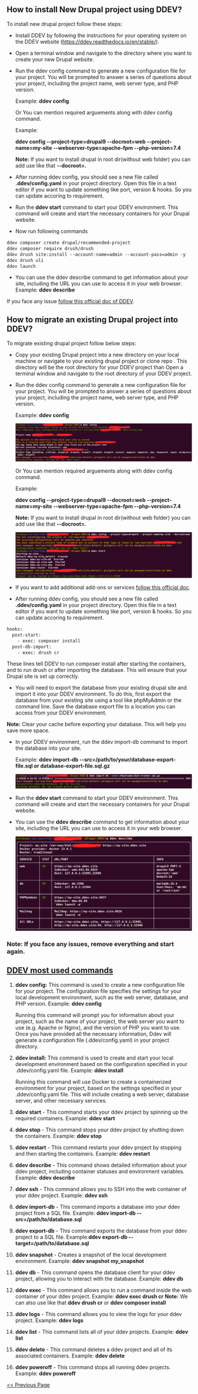 ## How to install New Drupal project using DDEV? ##

To install new drupal project follow these steps:

- Install DDEV by following the instructions for your operating system on the DDEV website (https://ddev.readthedocs.io/en/stable/).
- Open a terminal window and navigate to the directory where you want to create your new Drupal website.
- Run the ddev config command to generate a new configuration file for your project. You will be prompted to answer a series of questions about your project, including the project name, web server type, and PHP version.

  Example: **ddev config**
  
  Or You can mention required arguements along with ddev config command.
  
  Example:
  
  **ddev config --project-type=drupal9 --docroot=web --project-name=my-site --webserver-type=apache-fpm --php-version=7.4**
  
  **Note:** If you want to install drupal in root dir(without web folder) you can add use like that **--docroot=.**
  
- After running ddev config, you should see a new file called **.ddev/config.yaml** in your project directory. Open this file in a text editor if you want to update something like port, version & hooks. So you can update accoring to requirement.
- Run the **ddev start** command to start your DDEV environment. This command will create and start the necessary containers for your Drupal website.
- Now run following commands
```
ddev composer create drupal/recommended-project
ddev composer require drush/drush
ddev drush site:install --account-name=admin --account-pass=admin -y
ddev drush uli
ddev launch
```
- You can use the ddev describe command to get information about your site, including the URL you can use to access it in your web browser. 
Example: **ddev describe**

If you face any issue [follow this official doc of DDEV](https://ddev.readthedocs.io/en/stable/users/quickstart/#drupal).

## How to migrate an existing Drupal project into DDEV? ##

To migrate existing drupal project follow below steps:

- Copy your existing Drupal project into a new directory on your local machine or navigate to your existing drupal project or clone repo . This directory will be the root directory for your DDEV project than Open a terminal window and navigate to the root directory of your DDEV project.
- Run the ddev config command to generate a new configuration file for your project. You will be prompted to answer a series of questions about your project, including the project name, web server type, and PHP version.

  Example: **ddev config**
  
  ![DDEV Config](/images/ddev-config.png)
  
  Or You can mention required arguements along with ddev config command.
  
  Example:
  
  **ddev config --project-type=drupal9 --docroot=web --project-name=my-site --webserver-type=apache-fpm --php-version=7.4**
  
  **Note:** If you want to install drupal in root dir(without web folder) you can add use like that **--docroot=.**

   ![DDEV Config](/images/ddev-config1.png)
   
- If you want to add additional add-ons or services [follow this official doc](https://ddev.readthedocs.io/en/latest/users/extend/additional-services/).

- After running ddev config, you should see a new file called **.ddev/config.yaml** in your project directory. Open this file in a text editor if you want to update something like port, version & hooks. So you can update accoring to requirement.
```
hooks:
  post-start:
    - exec: composer install
  post-db-import:
    - exec: drush cr
```
These lines tell DDEV to run composer install after starting the containers, and to run drush cr after importing the database. This will ensure that your Drupal site is set up correctly.

- You will need to export the database from your existing drupal site and import it into your DDEV environment. To do this, first export the database from your existing site using a tool like phpMyAdmin or the command line. Save the database export file to a location you can access from your DDEV environment.

**Note:** Clear your cache before exporting your database. This will help you save more space.

- In your DDEV environment, run the ddev import-db command to import the database into your site.

  Example: **ddev import-db --src=/path/to/your/database-export-file.sql or database-export-file.sql.gz**
  
   ![DDEV db import](/images/ddev-db-import.png)
  
- Run the **ddev start** command to start your DDEV environment. This command will create and start the necessary containers for your Drupal website.
  
- You can use the **ddev describe** command to get information about your site, including the URL you can use to access it in your web browser.

   ![DDEV describe](/images/ddev-describe.png)
   
### Note: If you face any issues, remove everything and start again. ###

## [DDEV most used commands](https://ddev.readthedocs.io/en/latest/users/usage/cli/) ##

1. **ddev config:** This command is used to create a new configuration file for your project. The configuration file specifies the settings for your local development environment, such as the web server, database, and PHP version. Example: **ddev config**

    Running this command will prompt you for information about your project, such as the name of your project, the web server you want to use (e.g. Apache or Nginx), and the version of PHP you want to use. Once you have provided all the necessary information, Ddev will generate a configuration file (.ddev/config.yaml) in your project directory.

2. **ddev install:** This command is used to create and start your local development environment based on the configuration specified in your .ddev/config.yaml file. Example: **ddev install**

    Running this command will use Docker to create a containerized environment for your project, based on the settings specified in your .ddev/config.yaml file. This will include creating a web server, database server, and other necessary services.

3. **ddev start** - This command starts your ddev project by spinning up the required containers. Example: **ddev start**

4. **ddev stop** - This command stops your ddev project by shutting down the containers. Example: **ddev stop**

5. **ddev restart** - This command restarts your ddev project by stopping and then starting the containers. Example: **ddev restart**

6. **ddev describe** - This command shows detailed information about your ddev project, including container statuses and environment variables. Example: **ddev describe**

7. **ddev ssh** - This command allows you to SSH into the web container of your ddev project. Example: **ddev ssh**

8. **ddev import-db** - This command imports a database into your ddev project from a SQL file. Example: **ddev import-db --src=/path/to/database.sql**

9. **ddev export-db** - This command exports the database from your ddev project to a SQL file. Example:**ddev export-db --target=/path/to/database.sql**

10. **ddev snapshot** - Creates a snapshot of the local development environment. Example: **ddev snapshot my_snapshot**

11. **ddev db** - This command opens the database client for your ddev project, allowing you to interact with the database. Example: **ddev db**

12. **ddev exec** - This command allows you to run a command inside the web container of your ddev project. Example: **ddev exec drush cr**
   **Note:** We can also use like that **ddev drush cr** or **ddev composer install** 
   
13. **ddev logs** - This command allows you to view the logs for your ddev project. Example: **ddev logs**

14. **ddev list** - This command lists all of your ddev projects. Example: **ddev list**

15. **ddev delete** - This command deletes a ddev project and all of its associated containers. Example: **ddev delete**

16. **ddev poweroff** - This command stops all running ddev projects. Example: **ddev poweroff**

[<< Previous Page](README.md)

